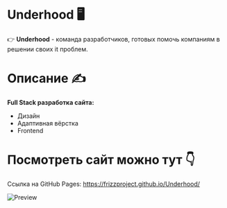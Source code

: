 # Underhood 🖥

👉 **Underhood** - команда разработчиков, готовых помочь компаниям в решении своих it проблем.

# Описание ✍

**Full Stack разработка сайта:**
* Дизайн
* Адаптивная вёрстка
* Frontend

# Посмотреть сайт можно тут 👇

Сcылка на GitHub Pages: https://frizzproject.github.io/Underhood/

![Preview](https://user-images.githubusercontent.com/68475358/129495643-004b142d-44a0-4518-8994-eea7d4bedd2b.png)

